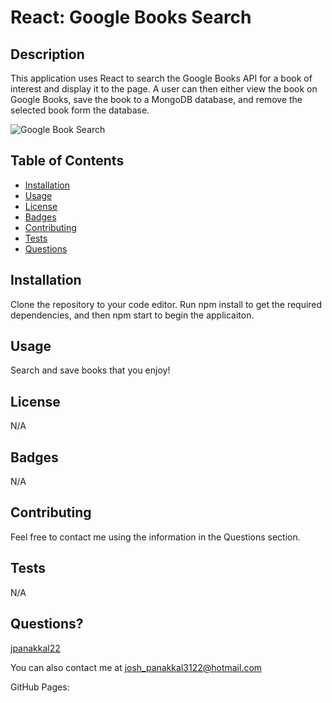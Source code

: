 # React: Google Books Search

## Description
This application uses React to search the Google Books API for a book of interest and display it to the page. A user can then either view the book on Google Books, save the book to a MongoDB database, and remove the selected book form the database. 

![Google Book Search](./Img/google_books.PNG)

## Table of Contents

* [Installation](#installation)
* [Usage](#usage)
* [License](#license)
* [Badges](#badges)
* [Contributing](#contributing)
* [Tests](#tests)
* [Questions](#questions)

## Installation
Clone the repository to your code editor. Run npm install to get the required dependencies, and then npm start to begin the applicaiton.  

## Usage
Search and save books that you enjoy!

## License
N/A

## Badges
N/A

## Contributing 
Feel free to contact me using the information in the Questions section.

## Tests
N/A

## Questions?
[jpanakkal22](https://github.com/jpanakkal22)

You can also contact me at josh_panakkal3122@hotmail.com

GitHub Pages: 
